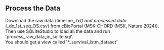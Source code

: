 ## Process the Data

Download the raw data (timeline_*.txt) and processed data (*_dx_1st_seq_OS.csv) from cBioPortal (MSK-CHORD (MSK, Nature 2024)).  
Then use SQLiteStudio to load all the data and run 'process_raw_data_in_sqlite.sql'.  
You should get a view called '*_survival_lstm_dataset'
